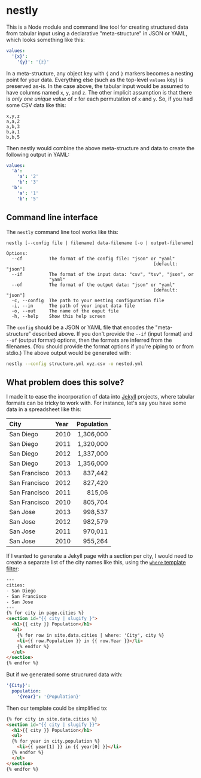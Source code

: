 # nestly
This is a Node module and command line tool for creating structured data from tabular input using a declarative "meta-structure" in JSON or YAML, which looks something like this:

```yaml
values:
  '{x}':
    '{y}': '{z}'
```

In a meta-structure, any object key with `{` and `}` markers becomes a nesting point for your data. Everything else (such as the top-level `values` key) is preserved as-is. In the case above, the tabular input would be assumed to have columns named `x`, `y`, and `z`. The other implicit assumption is that there is _only one unique value_ of `z` for each permutation of `x` and `y`. So, if you had some CSV data like this:

```
x,y,z
a,a,2
a,b,3
b,a,1
b,b,5
```

Then nestly would combine the above meta-structure and data to create the following output in YAML:

```yaml
values:
  'a':
    'a': '2'
    'b': '3'
  'b':
    'a': '1'
    'b': '5'
```

## Command line interface
The `nestly` command line tool works like this:

```
nestly [--config file | filename] data-filename [-o | output-filename]

Options:
  --cf          The format of the config file: "json" or "yaml"
                                                       [default: "json"]
  --if          The format of the input data: "csv", "tsv", "json", or
                "yaml"
  --of          The format of the output data: "json" or "yaml"
                                                       [default: "json"]
  -c, --config  The path to your nesting configuration file
  -i, --in      The path of your input data file
  -o, --out     The name of the ouput file
  -h, --help    Show this help screen
```

The `config` should be a JSON or YAML file that encodes the "meta-structure" described above. If you don't provide the `--if` (input format) and `--of` (output format) options, then the formats are inferred from the filenames. (You should provide the format options if you're piping to or from stdio.) The above output would be generated with:

```sh
nestly --config structure.yml xyz.csv -o nested.yml
```

## What problem does this solve?
I made it to ease the incorporation of data into [Jekyll] projects, where tabular formats can be tricky to work with. For instance, let's say you have some data in a spreadsheet like this:

City | Year | Population
:--- | :--- | ---:
San Diego | 2010 | 1,306,000
San Diego | 2011 | 1,320,000
San Diego | 2012 | 1,337,000
San Diego | 2013 | 1,356,000
San Francisco | 2013 | 837,442
San Francisco | 2012 | 827,420
San Francisco | 2011 | 815,06
San Francisco | 2010 | 805,704
San Jose | 2013 | 998,537
San Jose | 2012 | 982,579
San Jose | 2011 | 970,011
San Jose | 2010 | 955,264

If I wanted to generate a Jekyll page with a section per city, I would need to create a separate list of the city names like this, using the [`where` template filter](https://github.com/jekyll/jekyll/blob/b06af5a44f47ec6cf5f203e8eb318868eac0ae86/lib/jekyll/filters.rb#L215-L226):

```html
---
cities:
- San Diego
- San Francisco
- San Jose
---
{% for city in page.cities %}
<section id="{{ city | slugify }">
  <h1>{{ city }} Population</h1>
  <ul>
    {% for row in site.data.cities | where: 'City', city %}
    <li>{{ row.Population }} in {{ row.Year }}</li>
    {% endfor %}
  </ul>
</section>
{% endfor %}
```

But if we generated some strucrured data with:

```yaml
'{City}':
  population:
    '{Year}': '{Population}'
```

Then our template could be simplified to:

```html
{% for city in site.data.cities %}
<section id="{{ city | slugify }}">
  <h1>{{ city }} Population</h1>
  <ul>
  {% for year in city.population %}
    <li>{{ year[1] }} in {{ year[0] }}</li>
  {% endfor %}
  </ul>
</section>
{% endfor %}
```

[Jekyll]: https://jekyllrb.com/
